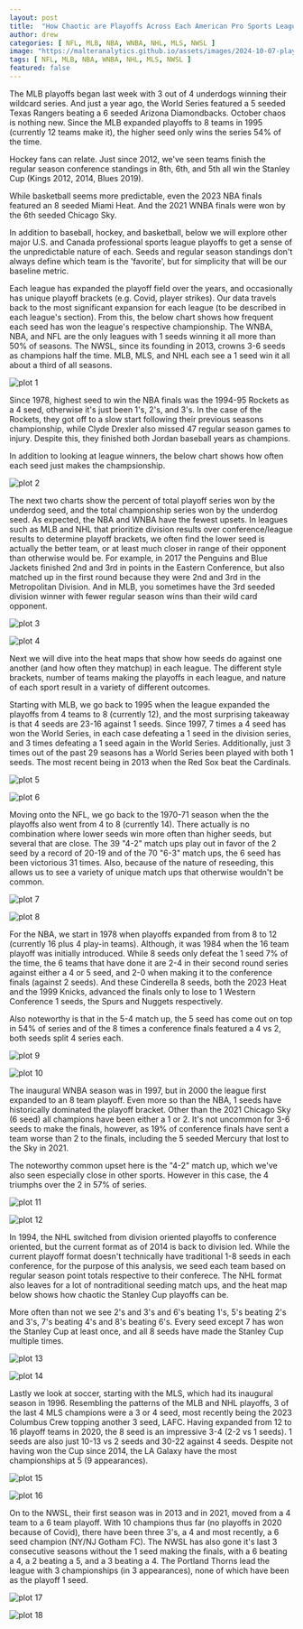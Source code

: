 ```yaml
---
layout: post
title:  "How Chaotic are Playoffs Across Each American Pro Sports League?"
author: drew
categories: [ NFL, MLB, NBA, WNBA, NHL, MLS, NWSL ]
image: "https://malteranalytics.github.io/assets/images/2024-10-07-playoff-outcomes/image19.png"
tags: [ NFL, MLB, NBA, WNBA, NHL, MLS, NWSL ]
featured: false
---
```


The MLB playoffs began last week with 3 out of 4 underdogs winning their wildcard series.  And just a year ago, the World Series featured a 5 seeded Texas Rangers beating a 6 seeded Arizona Diamondbacks.  October chaos is nothing new.  Since the MLB expanded playoffs to 8 teams in 1995 (currently 12 teams make it), the higher seed only wins the series 54% of the time. 


Hockey fans can relate.  Just since 2012, we've seen teams finish the regular season conference standings in 8th, 6th, and 5th all win the Stanley Cup (Kings 2012, 2014, Blues 2019).


While basketball seems more predictable, even the 2023 NBA finals featured an 8 seeded Miami Heat.  And the 2021 WNBA finals were won by the 6th seeded Chicago Sky.  


In addition to baseball, hockey, and basketball, below we will explore other major U.S. and Canada professional sports league playoffs to get a sense of the unpredictable nature of each.  Seeds and regular season standings don't always define which team is the 'favorite', but for simplicity that will be our baseline metric.  



Each league has expanded the playoff field over the years, and occasionally has unique playoff brackets (e.g. Covid, player strikes).  Our data travels back to the most significant expansion for each league (to be described in each league's section). 
From this, the below chart shows how frequent each seed has won the league's respective championship.  The WNBA, NBA, and NFL are the only leagues with 1 seeds winning it all more than 50% of seasons.  The NWSL, since its founding in 2013, crowns 3-6 seeds as champions half the time.  MLB, MLS, and NHL each see a 1 seed win it all about a third of all seasons.  

![plot 1](/assets/images/2024-10-07-playoff-outcomes/image1.png) 

Since 1978, highest seed to win the NBA finals was the 1994-95 Rockets as a 4 seed, otherwise it's just been 1's, 2's, and 3's. In the case of the Rockets, they got off to a slow start following their previous seasons championship, while Clyde Drexler also missed 47 regular season games to injury.  Despite this, they finished both Jordan baseball years as champions.  

In addition to looking at league winners, the below chart shows how often each seed just makes the champsionship. 

![plot 2](/assets/images/2024-10-07-playoff-outcomes/image2.png) 

The next two charts show the percent of total playoff series won by the underdog seed, and the total championship series won by the underdog seed.  As expected, the NBA and WNBA have the fewest upsets.  In leagues such as MLB and NHL that prioritize division results over conference/league results to determine playoff brackets, we often find the lower seed is actually the better team, or at least much closer in range of their opponent than otherwise would be.  For example, in 2017 the Penguins and Blue Jackets finished 2nd and 3rd in points in the Eastern Conference, but also matched up in the first round because they were 2nd and 3rd in the Metropolitan Division.  And in MLB, you sometimes have the 3rd seeded division winner with fewer regular season wins than their wild card opponent.  

![plot 3](/assets/images/2024-10-07-playoff-outcomes/image3.png) 

![plot 4](/assets/images/2024-10-07-playoff-outcomes/image4.png) 


Next we will dive into the heat maps that show how seeds do against one another (and how often they matchup) in each league.  The different style brackets, number of teams making the playoffs in each league, and nature of each sport result in a variety of different outcomes.  

Starting with MLB, we go back to 1995 when the league expanded the playoffs from 4 teams to 8 (currently 12), and the most surprising takeaway is that 4 seeds are 23-16 against 1 seeds.  Since 1997, 7 times a 4 seed has won the World Series, in each case defeating a 1 seed in the division series, and 3 times defeating a 1 seed again in the World Series.  Additionally, just 3 times out of the past 29 seasons has a World Series been played with both 1 seeds.  The most recent being in 2013 when the Red Sox beat the Cardinals.  

![plot 5](/assets/images/2024-10-07-playoff-outcomes/image5.png) 

![plot 6](/assets/images/2024-10-07-playoff-outcomes/image6.png) 


Moving onto the NFL, we go back to the 1970-71 season when the the playoffs also went from 4 to 8 (currently 14).  There actually is no combination where lower seeds win more often than higher seeds, but several that are close.  The 39 "4-2" match ups play out in favor of the 2 seed by a record of 20-19 and of the 70 "6-3" match ups, the 6 seed has been victorious 31 times.  Also, because of the nature of reseeding, this allows us to see a variety of unique match ups that otherwise wouldn't be common.  

![plot 7](/assets/images/2024-10-07-playoff-outcomes/image7.png) 

![plot 8](/assets/images/2024-10-07-playoff-outcomes/image8.png) 



For the NBA, we start in 1978 when playoffs expanded from from 8 to 12 (currently 16 plus 4 play-in teams).  Although, it was 1984 when the 16 team playoff was initially introduced.  While 8 seeds only defeat the 1 seed 7% of the time, the 6 teams that have done it are 2-4 in their second round series against either a 4 or 5 seed, and 2-0 when making it to the conference finals (against 2 seeds).  And these Cinderella 8 seeds, both the 2023 Heat and the 1999 Knicks, advanced the finals only to lose to 1 Western Conference 1 seeds, the Spurs and Nuggets respectively.  

Also noteworthy is that in the 5-4 match up, the 5 seed has come out on top in 54% of series and of the 8 times a conference finals featured a 4 vs 2, both seeds split 4 series each.  


![plot 9](/assets/images/2024-10-07-playoff-outcomes/image9.png) 

![plot 10](/assets/images/2024-10-07-playoff-outcomes/image10.png) 



The inaugural WNBA season was in 1997, but in 2000 the league first expanded to an 8 team playoff.  Even more so than the NBA, 1 seeds have historically dominated the playoff bracket.  Other than the 2021 Chicago Sky (6 seed) all champions have been either a 1 or 2. It's not uncommon for 3-6 seeds to make the finals, however, as 19% of conference finals have sent a team worse than 2 to the finals, including the 5 seeded Mercury that lost to the Sky in 2021.  

The noteworthy common upset here is the "4-2" match up, which we've also seen especially close in other sports. However in this case, the 4 triumphs over the 2 in 57% of series.  


![plot 11](/assets/images/2024-10-07-playoff-outcomes/image11.png) 

![plot 12](/assets/images/2024-10-07-playoff-outcomes/image12.png) 


In 1994, the NHL switched from division oriented playoffs to conference oriented, but the current format as of 2014 is back to 
division led. While the current playoff format doesn't technically have traditional 1-8 seeds in each conference, for the purpose of this analysis, we seed each team based on regular season point totals respective to their conferece.  The NHL format also leaves for a lot of nontraditional seeding match ups, and the heat map below shows how chaotic the Stanley Cup playoffs can be.  

More often than not we see 2's and 3's and 6's beating 1's, 5's beating 2's and 3's, 7's beating 4's and 8's beating 6's.  Every seed except 7 has won the Stanley Cup at least once, and all 8 seeds have made the Stanley Cup multiple times.  

![plot 13](/assets/images/2024-10-07-playoff-outcomes/image13.png) 

![plot 14](/assets/images/2024-10-07-playoff-outcomes/image14.png) 


Lastly we look at soccer, starting with the MLS, which had its inaugural season in 1996.  Resembling the patterns of the MLB and NHL playoffs, 3 of the last 4 MLS champions were a 3 or 4 seed, most recently being the 2023 Columbus Crew topping another 3 seed, LAFC.  Having expanded from 12 to 16 playoff teams in 2020, the 8 seed is an impressive 3-4 (2-2 vs 1 seeds).  1 seeds are also just 10-13 vs 2 seeds and 30-22 against 4 seeds.  Despite not having won the Cup since 2014, the LA Galaxy have the most championships at 5 (9 appearances).


![plot 15](/assets/images/2024-10-07-playoff-outcomes/image15.png) 

![plot 16](/assets/images/2024-10-07-playoff-outcomes/image16.png) 


On to the NWSL, their first season was in 2013 and in 2021, moved from a 4 team to a 6 team playoff.  With 10 champions thus far (no playoffs in 2020 because of Covid), there have been three 3's, a 4 and most recently, a 6 seed champion (NY/NJ Gotham FC). The NWSL has also gone it's last 3 consecutive seasons without the 1 seed making the finals, with a 6 beating a 4, a 2 beating a 5, and a 3 beating a 4.  The Portland Thorns lead the league with 3 championships (in 3 appearances), none of which have been as the playoff 1 seed.  

![plot 17](/assets/images/2024-10-07-playoff-outcomes/image17.png) 

![plot 18](/assets/images/2024-10-07-playoff-outcomes/image18.png) 